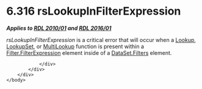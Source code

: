 <html dir="LTR" xmlns:mshelp="http://msdn.microsoft.com/mshelp" xmlns:ddue="http://ddue.schemas.microsoft.com/authoring/2003/5" xmlns:xlink="http://www.w3.org/1999/xlink" xmlns:tool="http://www.microsoft.com/tooltip">
    <head>
        <meta http-equiv="Content-Type" content="text/html; CHARSET=utf-8"></meta>
        <meta name="save" content="history"></meta>
        <title>6.316 rsLookupInFilterExpression</title>
        <xml>
            <mshelp:toctitle title="6.316 rsLookupInFilterExpression"></mshelp:toctitle>
            <mshelp:rltitle title="[MS-RDL]: rsLookupInFilterExpression"></mshelp:rltitle>
            <mshelp:keyword index="A" term="3615c9cf-b016-4b51-9ccc-ea152ef5b094"></mshelp:keyword>
            <mshelp:attr name="DCSext.ContentType" value="open specification"></mshelp:attr>
            <mshelp:attr name="AssetID" value="3615c9cf-b016-4b51-9ccc-ea152ef5b094"></mshelp:attr>
            <mshelp:attr name="TopicType" value="kbRef"></mshelp:attr>
            <mshelp:attr name="DCSext.Title" value="[MS-RDL]: rsLookupInFilterExpression" />
        </xml>
    </head>
    <body>
        <div id="header">
            <h1 class="heading">6.316 rsLookupInFilterExpression</h1>
        </div>
        <div id="mainSection">
            <div id="mainBody">
                <div id="allHistory" class="saveHistory"></div>
                <div id="sectionSection0" class="section" name="collapseableSection">
                    

<p><b><i>Applies to </i></b><a href="3428e690-a348-4ec7-8a6a-8efb42d2cdee.htm"><b><i>RDL 2010/01</i></b></a><b><i>
and </i></b><a href="52ce3983-2bfc-4e72-9359-42aaf5fe4509.htm"><b><i>RDL 2016/01</i></b></a></p>

<p><i>rsLookupInFilterExpression</i> is a critical error that
will occur when a <a href="f7cfa0a3-695f-496c-ac72-e4f865e2803a.htm">Lookup</a>,
<a href="def44c38-e9cc-449b-87fc-72a95ef1c8fb.htm">LookupSet</a>, or <a href="5b2699f6-8b46-40d7-9a92-0d23132d3d08.htm">MultiLookup</a> function is
present within a <a href="6cfe60b1-d7e0-4e1e-807e-0ca41147cc29.htm">Filter.FilterExpression</a>
element inside of a <a href="fe61ae01-00bc-4205-9ab4-39361492f90b.htm">DataSet.Filters</a>
element.</p>


                </div>
            </div>
        </div>
    </body>
</html>